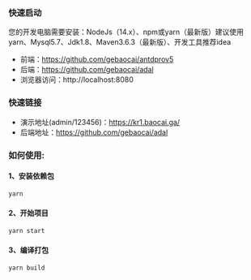 ### 快速启动

您的开发电脑需要安装：NodeJs（14.x）、npm或yarn（最新版）建议使用yarn、Mysql5.7、Jdk1.8、Maven3.6.3（最新版）、开发工具推荐idea

* 前端：https://github.com/gebaocai/antdprov5
* 后端：https://github.com/gebaocai/adal
* 浏览器访问：http://localhost:8080

### 快速链接
* 演示地址(admin/123456)：https://kr1.baocai.ga/
* 后端地址：https://github.com/gebaocai/adal


### 如何使用:

#### 1、安装依赖包

```bash
yarn
```

#### 2、开始项目

```bash
yarn start
```

#### 3、编译打包

```bash
yarn build
```